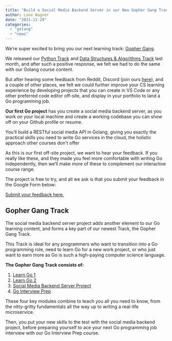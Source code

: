 ```yaml
---
title: "Build a Social Media Backend Server in our New Gopher Gang Track"
author: Lane Wagner
date: "2021-11-29"
categories: 
  - "golang"
  - "news"
---
```


We’re super excited to bring you our next learning track: [Gopher Gang](https://boot.dev/dashboard/courses/golang-track).

We released our [Python Track](https://boot.dev/learn/learn-python) and [Data Structures & Algorithms Track](https://boot.dev/learn-data-structures-algorithms/) last month, and after such a positive response, we felt we had to do the same with our Golang course content.

But after hearing some feedback from Reddit, Discord (join ours [here](https://discord.com/invite/EEkFwbv)), and a couple of other places, we felt we could further improve your CS learning experience by developing projects that you can create in VS Code or any other preferred code editor off-site, and display in your portfolio to land a Go programming job.

**Our first Go project** has you create a social media backend server, as you work on your local machine and create a working codebase you can show off on your Github profile or resume.

You’ll build a RESTful social media API in Golang, giving you exactly the practical skills you need to write Go services in the cloud, the holistic approach other courses don't offer

As this is our first off-site project, we want to hear your feedback. If you really like these, and they made you feel more comfortable with writing Go independently, then we’ll make more of these to complement our interactive course range.

The project is free to try, and all we ask is that you submit your feedback in the Google Form below:

[Submit your feedback here.](https://forms.gle/a8pssN1K4QMPvmEp8)

## Gopher Gang Track

The social media backend server project adds another element to our Go learning content, and forms a key part of our newest Track, the Gopher Gang Track.

This Track is ideal for any programmers who want to transition into a Go programming role, need to learn Go for a new work project, or who just want to earn more as Go is such a high-paying computer science language.

**The Gopher Gang Track consists of:**

1. [Learn Go 1](https://boot.dev/dashboard/exercise/3b39d0f6-f944-4f1b-832d-a1daba32eda4/9e6acea2-8081-404d-9c34-3b5f677fa580/a74a68e0-9e85-4328-8868-5db0089ea11b)
2. [Learn Go 2](https://boot.dev/dashboard/exercise/41357578-6185-4d07-b463-d4efdb3635c0/9bfdb774-7cf6-4d6b-95b7-9ef498a340d8/7336e595-1c87-4065-a19f-9706c72603a7)
3. [Social Media Backend Server Project](https://boot.dev/dashboard/step/709a2e74-eb45-46ea-ac26-4b8e6a3ce3e6/fbac7ae9-6a4d-4ad5-bf76-9651cb8eb2c5)
4. [Go Interview Prep](https://boot.dev/dashboard/exercise/3e777b26-cbba-4c1e-a0fb-205f7371c464/dfe27508-096a-480d-ae62-a44929774337/96a5ea66-1bba-4808-81ef-dd71fc7f0d49)

These four key modules combine to teach you all you need to know, from the nitty-gritty fundamentals all the way up to writing a real-life microservice.

Then, you put your new skills to the test with the social media backend project, before preparing yourself to ace your next Go programming job interview with our Go Interview Prep course.
